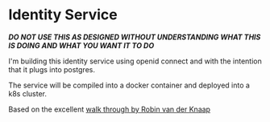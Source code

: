 # Identity Service

***DO NOT USE THIS AS DESIGNED WITHOUT UNDERSTANDING WHAT THIS IS DOING AND WHAT YOU WANT IT TO DO***

I'm building this identity service using openid connect and with the intention that it plugs into postgres.

The service will be compiled into a docker container and deployed into a k8s cluster.

Based on the excellent [walk through by Robin van der Knaap](https://dev.to/robinvanderknaap/setting-up-an-authorization-server-with-openiddict-part-i-introduction-4jid)

